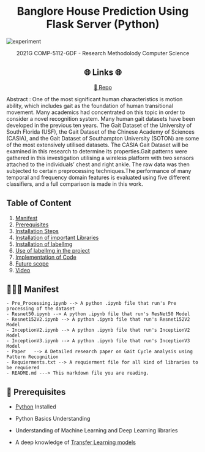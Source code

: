 <p align="center">
  <a href="https://github.com/dhyan1999/CASIA-B-GaitAnalysis" title="Gait Analysis">
  </a>
</p>
<h1 align="center"> Banglore House Prediction Using Flask Server (Python)</h1>

![experiment](image/experiment.png)
<p align="center">2021G COMP-5112-GDF - Research Methodolody Computer Science</p>

<h2 align="center">🌐 Links 🌐</h2>
<p align="center">
    <a href="https://github.com/dhyan1999/CASIA-B-GaitAnalysis" title="Gait Analysis">📂 Repo</a>
</p>

Abstract : One of the most significant human characteristics is motion ability, which includes gait as the foundation of human transitional movement. 
Many academics had concentrated on this topic in order to consider a novel recognition system. Many human gait datasets have been developed in the previous ten years. 
The Gait Dataset of the University of South Florida (USF), the Gait Dataset of the Chinese Academy of Sciences (CASIA), and the Gait Dataset of Southampton University (SOTON) are some of the most extensively utilised datasets.
The CASIA Gait Dataset will be examined in this research to determine its properties.Gait patterns were gathered in this investigation utilising a wireless platform with two sensors attached to the individuals’ chest and right ankle.
The raw data was then subjected to certain preprocessing techniques.The performance of many temporal and frequency domain features is evaluated using five different classifiers, and a full comparison is made in this work.

## Table of Content

1. [Manifest](#-manifest)
2. [Prerequisites](#-prerequisites)
3. [Installation Steps](#%EF%B8%8F-installation-steps)
4. [Installation of important Libraries](#-installation-of-important-libraries)
5. [Installation of labelImg](#installation-of-labelImg)
6. [Use of labelImg in the project](#Use-of-labelImg-in-the-project)
7. [Implementation of Code](##-implementation-of-code)
8. [Future scope](#-future-scope)
9. [Video](#video)

## 🧑🏻‍🏫 Manifest

```
- Pre_Processing.ipynb --> A python .ipynb file that run's Pre processing of the dataset
- Resnet50.ipynb --> A python .ipynb file that run's ResNet50 Model
- Resnet152V2.ipynb --> A python .ipynb file that run's Resnet152V2 Model
- InceptionV2.ipynb --> A python .ipynb file that run's InceptionV2 Model
- InceptionV3.ipynb --> A python .ipynb file that run's InceptionV3 Model
- Paper   --> A Detailed research paper on Gait Cycle analysis using Pattern Recognition
- Requierments.txt --> A requierment file for all kind of libraries to be requiered
- README.md ---> This markdown file you are reading.
```


## 🤔 Prerequisites

- [Python](https://www.python.org/ "Python") Installed

- Python Basics Understanding

- Understanding of Machine Learning and Deep Learning libraries

- A deep knowledge of [Transfer Learning models](https://keras.io/api/applications/)
